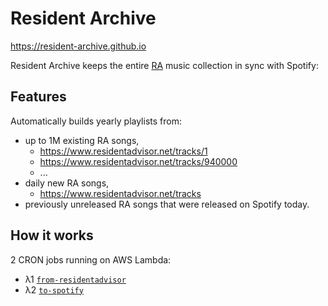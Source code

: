 # Resident Archive

https://resident-archive.github.io

Resident Archive keeps the entire [RA](https://residentadvisor.net) music collection in sync with Spotify:

## Features

Automatically builds yearly playlists from:

   - up to 1M existing RA songs,
      - https://www.residentadvisor.net/tracks/1
      - https://www.residentadvisor.net/tracks/940000
      - ...
   - daily new RA songs,
      - https://www.residentadvisor.net/tracks
   - previously unreleased RA songs that were released on Spotify today.

## How it works

2 CRON jobs running on AWS Lambda:

 - λ1 [`from-residentadvisor`](functions/from-residentadvisor/)
 - λ2 [`to-spotify`](functions/to-spotify/)
